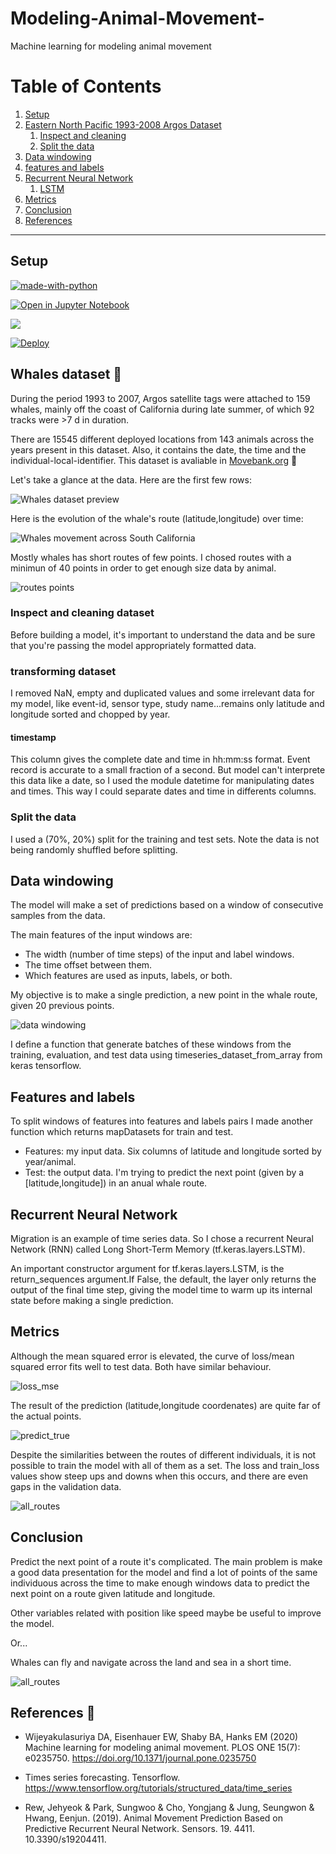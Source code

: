 # Modeling-Animal-Movement-
Machine learning for modeling animal movement

# Table of Contents
1. [Setup]()
2. [Eastern North Pacific 1993-2008 Argos Dataset]()
    1. [Inspect and cleaning]()
    1. [Split the data]()
3. [Data windowing]()
4. [features and labels]()
5. [Recurrent Neural Network]()
    1. [LSTM]()
6. [Metrics]()
7. [Conclusion]()
8. [References]()


___________________________________________________

## Setup 

[![made-with-python](https://img.shields.io/badge/Made%20with-Python-1f425f.svg)](https://www.python.org/)

[![Open in Jupyter Notebook](https://upload.wikimedia.org/wikipedia/commons/3/38/Jupyter_logo.svg)](https://jupyter-notebook-beginner-guide.readthedocs.io/en/latest/execute.html)

[![](https://www.vectorlogo.zone/logos/tensorflow/tensorflow-icon.svg)](https://www.vectorlogo.zone/logos/tensorflow/tensorflow-icon.svg)

[![Deploy](https://www.herokucdn.com/deploy/button.svg)](https://whales-machine-2021.herokuapp.com/)


## Whales dataset 🐳

During the period 1993 to 2007, Argos satellite tags were attached to 159 whales, mainly off the coast of California during late summer, of which 92 tracks were >7 d in duration. 

There are 15545 different deployed locations from 143 animals across the years present in this dataset. Also, it contains the date, the time and the individual-local-identifier.
This  dataset is avaliable in [Movebank.org](https://www.movebank.org/cms/webapp?gwt_fragment=page=studies,path=study650188969) 🐾

Let's take a glance at the data. Here are the first few rows:

![Whales dataset preview](assets/preview_original_dataset.PNG)

Here is the evolution of the whale's route (latitude,longitude) over time:

![Whales movement across South California](assets/whale_movement.png)


Mostly whales has short routes of few points. I chosed routes with a minimun of 40 points in order to get enough size data by animal.

![routes points](assets/points_routes_by_year.png)


### Inspect and cleaning dataset 

Before building a model, it's important to understand the data and be sure that you're passing the model appropriately formatted data.


### transforming dataset

I removed NaN, empty and duplicated values and some irrelevant data for my model, like event-id, sensor type, study name...remains only latitude and longitude sorted and chopped by year. 

#### timestamp

This  column gives the complete date and time in hh:mm:ss format. Event record is accurate to a small fraction of a second. But model can't interprete this data like a date, so I used the module datetime for manipulating dates and times. This way I could separate dates and time in differents columns.

### Split the data

I used a (70%, 20%) split for the training and test sets. Note the data is not being randomly shuffled before splitting. 

## Data windowing

The model will make a set of predictions based on a window of consecutive samples from the data.

The main features of the input windows are:

* The width (number of time steps) of the input and label windows.
* The time offset between them.
* Which features are used as inputs, labels, or both.

My objective is to make a single prediction, a new point in the whale route, given 20 previous points.

![data windowing](assets/whale_data_window.jpg)

I define a function that generate batches of these windows from the training, evaluation, and test data using timeseries_dataset_from_array from keras tensorflow.

## Features and labels

To split windows of features into features and labels pairs I made another function which returns mapDatasets for train and test.

* Features: my input data. Six columns of latitude and longitude sorted by year/animal.
* Test: the output data. I'm trying to predict the next point (given by a [latitude,longitude]) in an anual whale route.


## Recurrent Neural Network 

Migration is an example of time series data. So I chose a recurrent Neural Network (RNN) called Long Short-Term Memory (tf.keras.layers.LSTM).

An important constructor argument for tf.keras.layers.LSTM, is the return_sequences argument.If False, the default, the layer only returns the output of the final time step, giving the model time to warm up its internal state before making a single prediction.



## Metrics 

Although the mean squared error is elevated, the curve of loss/mean squared error fits well to test data. Both have similar behaviour.

![loss_mse](assets/loss_mse.png)

The result of the prediction (latitude,longitude coordenates) are quite far of the actual points.

![predict_true](assets/predict_truth.png)

Despite the similarities between the routes of different individuals, it is not possible to train the model with all of them as a set. The loss and train_loss values show steep ups and downs when this occurs, and there are even gaps in the validation data.

![all_routes](assets/all_routes.png)

## Conclusion 

Predict the next point of a route it's complicated. The main problem is make a good data presentation for the model and find a lot of points of the same individuous across the time to make enough windows data to predict the next point on a route given latitude and longitude. 

Other variables related with position like speed maybe be useful to improve the model. 

Or...

Whales can fly and navigate across the land and sea in a short time.

![all_routes](assets/flying_whale.jpg)



## References 📖


* Wijeyakulasuriya DA, Eisenhauer EW, Shaby BA, Hanks EM (2020) Machine learning for modeling animal movement. PLOS ONE 15(7): e0235750. https://doi.org/10.1371/journal.pone.0235750

* Times series forecasting. Tensorflow. https://www.tensorflow.org/tutorials/structured_data/time_series

* Rew, Jehyeok & Park, Sungwoo & Cho, Yongjang & Jung, Seungwon & Hwang, Eenjun. (2019). Animal Movement Prediction Based on Predictive Recurrent Neural Network. Sensors. 19. 4411. 10.3390/s19204411. 